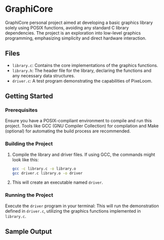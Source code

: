 # GraphiCore
GraphiCore personal project aimed at developing a basic graphics library solely using POSIX functions, avoiding any standard C library dependencies. The project is an exploration into low-level graphics programming, emphasizing simplicity and direct hardware interaction.

## Files

- `library.c`: Contains the core implementations of the graphics functions.
- `library.h`: The header file for the library, declaring the functions and any necessary data structures.
- `driver.c`: A test program demonstrating the capabilities of PixeLoom.

## Getting Started

### Prerequisites

Ensure you have a POSIX-compliant environment to compile and run this project. Tools like GCC (GNU Compiler Collection) for compilation and Make (optional) for automating the build process are recommended.

### Building the Project

1. Compile the library and driver files. If using GCC, the commands might look like this:

   ```bash
   gcc -c library.c -o library.o
   gcc driver.c library.o -o driver

2. This will create an executable named `driver`.

### Running the Project

Execute the `driver` program in your terminal:
This will run the demonstration defined in `driver.c`, utilizing the graphics functions implemented in `library.c`.

## Sample Output
